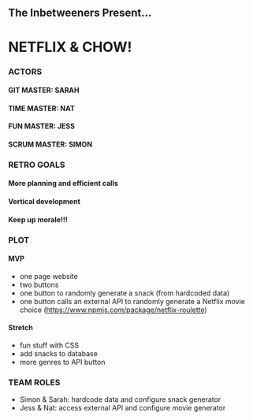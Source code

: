 ## The Inbetweeners Present...
# NETFLIX & CHOW!

### ACTORS
#### GIT MASTER: SARAH
#### TIME MASTER: NAT
#### FUN MASTER: JESS
#### SCRUM MASTER: SIMON

### RETRO GOALS
#### More planning and efficient calls
#### Vertical development
#### Keep up morale!!!

### PLOT
#### MVP
- one page website
- two buttons
- one button to randomly generate a snack (from hardcoded data)
- one button calls an external API to randomly generate a Netflix movie choice (https://www.npmjs.com/package/netflix-roulette)

#### Stretch
- fun stuff with CSS
- add snacks to database
- more genres to API button

### TEAM ROLES
- Simon & Sarah: hardcode data and configure snack generator
- Jess & Nat: access external API and configure movie generator  
